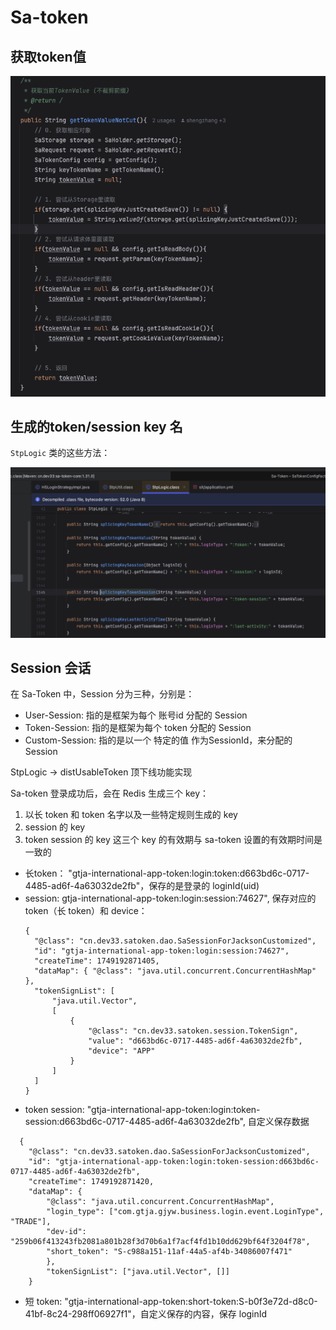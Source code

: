 # Sa-token

## 获取token值

<center><img src="pics/sa-token.png" alt=""></center>

## 生成的token/session key 名
`StpLogic`  类的这些方法：
<center><img src="pics/sa-token-2.png" alt=""></center>

## Session 会话
在 Sa-Token 中，Session 分为三种，分别是：

+ User-Session: 指的是框架为每个 账号id 分配的 Session
+ Token-Session: 指的是框架为每个 token 分配的 Session
+ Custom-Session: 指的是以一个 特定的值 作为SessionId，来分配的 Session

StpLogic -> distUsableToken 顶下线功能实现


Sa-token 登录成功后，会在 Redis 生成三个 key：
1. 以长 token 和 token 名字以及一些特定规则生成的 key
2. session 的 key
3. token session 的 key
这三个 key 的有效期与 sa-token 设置的有效期时间是一致的

+ 长token： "gtja-international-app-token:login:token:d663bd6c-0717-4485-ad6f-4a63032de2fb"，保存的是登录的 loginId(uid)
+ session: gtja-international-app-token:login:session:74627", 保存对应的 token（长 token）和 device：
  ```
  {
    "@class": "cn.dev33.satoken.dao.SaSessionForJacksonCustomized",
    "id": "gtja-international-app-token:login:session:74627",
    "createTime": 1749192871405,
    "dataMap": { "@class": "java.util.concurrent.ConcurrentHashMap" },
    "tokenSignList": [
        "java.util.Vector",
        [
            {
                "@class": "cn.dev33.satoken.session.TokenSign",
                "value": "d663bd6c-0717-4485-ad6f-4a63032de2fb",
                "device": "APP"
            }
        ]
    ]
  }
  ```
+ token session: "gtja-international-app-token:login:token-session:d663bd6c-0717-4485-ad6f-4a63032de2fb", 自定义保存数据
```
  {
    "@class": "cn.dev33.satoken.dao.SaSessionForJacksonCustomized",
    "id": "gtja-international-app-token:login:token-session:d663bd6c-0717-4485-ad6f-4a63032de2fb",
    "createTime": 1749192871420,
    "dataMap": {
        "@class": "java.util.concurrent.ConcurrentHashMap",
        "login_type": ["com.gtja.gjyw.business.login.event.LoginType", "TRADE"],
        "dev-id": "259b06f413243fb2081a801b28f3d70b6a1f7acf4fd1b10dd629bf64f3204f78",
        "short_token": "S-c988a151-11af-44a5-af4b-34086007f471"
        },
        "tokenSignList": ["java.util.Vector", []]
    }
  ```
+ 短 token: "gtja-international-app-token:short-token:S-b0f3e72d-d8c0-41bf-8c24-298ff06927f1"，自定义保存的内容，保存 loginId